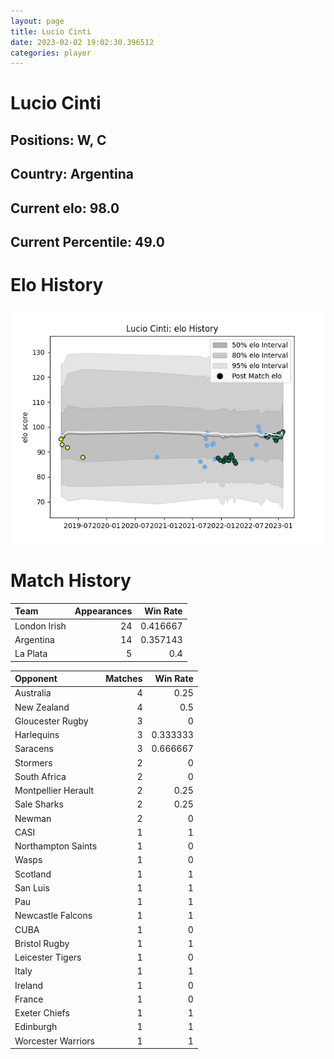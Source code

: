 ```yaml
---  
layout: page  
title: Lucio Cinti  
date: 2023-02-02 19:02:30.396512  
categories: player  
---
```

# Lucio Cinti

## Positions: W, C

## Country: Argentina

## Current elo: 98.0

## Current Percentile: 49.0

# Elo History


![elo history](history_LucioCinti.png)
# Match History


| Team         |   Appearances |   Win Rate |
|:-------------|--------------:|-----------:|
| London Irish |            24 |   0.416667 |
| Argentina    |            14 |   0.357143 |
| La Plata     |             5 |   0.4      |

| Opponent            |   Matches |   Win Rate |
|:--------------------|----------:|-----------:|
| Australia           |         4 |   0.25     |
| New Zealand         |         4 |   0.5      |
| Gloucester Rugby    |         3 |   0        |
| Harlequins          |         3 |   0.333333 |
| Saracens            |         3 |   0.666667 |
| Stormers            |         2 |   0        |
| South Africa        |         2 |   0        |
| Montpellier Herault |         2 |   0.25     |
| Sale Sharks         |         2 |   0.25     |
| Newman              |         2 |   0        |
| CASI                |         1 |   1        |
| Northampton Saints  |         1 |   0        |
| Wasps               |         1 |   0        |
| Scotland            |         1 |   1        |
| San Luis            |         1 |   1        |
| Pau                 |         1 |   1        |
| Newcastle Falcons   |         1 |   1        |
| CUBA                |         1 |   0        |
| Bristol Rugby       |         1 |   1        |
| Leicester Tigers    |         1 |   0        |
| Italy               |         1 |   1        |
| Ireland             |         1 |   0        |
| France              |         1 |   0        |
| Exeter Chiefs       |         1 |   1        |
| Edinburgh           |         1 |   1        |
| Worcester Warriors  |         1 |   1        |